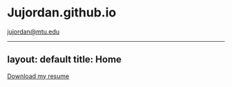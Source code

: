 # Jujordan.github.io
jujordan@mtu.edu

---
layout: default
title: Home
---

[Download my resume](Jordan%20Justin%20Resume%2009-24-2024%202.pdf)
